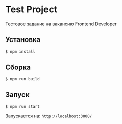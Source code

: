 # Test Project

Тестовое задание на вакансию Frontend Developer

## Установка

```
$ npm install
```

## Сборка

```
$ npm run build
```

## Запуск

```
$ npm run start
```

Запускается на: `http://localhost:3000/`
